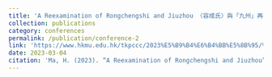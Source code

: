 ```yaml
---
title: 'A Reexamination of Rongchengshi and Jiuzhou 〈容成氏〉與「九州」再考'
collection: publications
category: conferences
permalink: /publication/conference-2
link: 'https://www.hkmu.edu.hk/tkpccc/2023%E5%B9%B4%E6%B4%BB%E5%8B%95/%E3%80%8C%E6%96%B0%E6%9D%90%E6%96%99%E8%88%87%E6%96%B0%E6%96%B9%E6%B3%95%E3%80%8D%EF%BC%9A%E7%AC%AC%E4%BA%8C%E5%B1%86%E6%96%87%E5%8F%B2%E7%A0%94%E7%A9%B6%E9%A6%99%E6%B8%AF%E9%9D%92%E5%B9%B4%E5%AD%B8/'
date: 2023-03-04
citation: 'Ma, H. (2023). “A Reexamination of Rongchengshi and Jiuzhou”〈容成氏〉與「九州」再考 [Paper presentation]. Hong Kong Youth Scholars Forum on Literature and History Studies, Hong Kong.'
---
```

